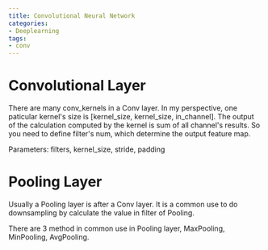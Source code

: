 ```yaml
---
title: Convolutional Neural Network
categories:
- Deeplearning
tags:
- conv
---
```


# Convolutional Layer

There are many conv_kernels in a Conv layer. In my perspective, one paticular kernel's size is [kernel_size, kernel_size, in_channel]. The output of the calculation computed by the kernel is sum of all channel's results. So you need to define filter's num, which determine the output feature map.



Parameters: filters, kernel_size, stride, padding

# Pooling Layer

Usually a Pooling layer is after a Conv layer. It is a common use to do downsampling by calculate the value in filter of Pooling.

There are 3 method in common use in Pooling layer, MaxPooling, MinPooling, AvgPooling.

